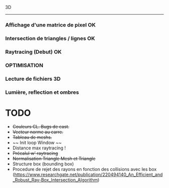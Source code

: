 3D

---

### Affichage d'une matrice de pixel OK
### Intersection de triangles / lignes OK
### Raytracing (Debut) OK
### OPTIMISATION
### Lecture de fichiers 3D
### Lumière, reflection et ombres

# TODO
- ~~Couleurs CL. Bugs de cast.~~
- ~~Vecteur norme au carre.~~
- ~~Tableau de meshs.~~
- ~~ Init loop Window ~~
- Distance max raytracing !
- ~~Précalul w' raytracing~~
- ~~Normalisation Triangle Mesh et Triangle~~
- Structure box (bounding box)
- Procedure de rejet des rayons en fonction des collisions avec les box (https://www.researchgate.net/publication/220494140_An_Efficient_and_Robust_Ray-Box_Intersection_Algorithm)
